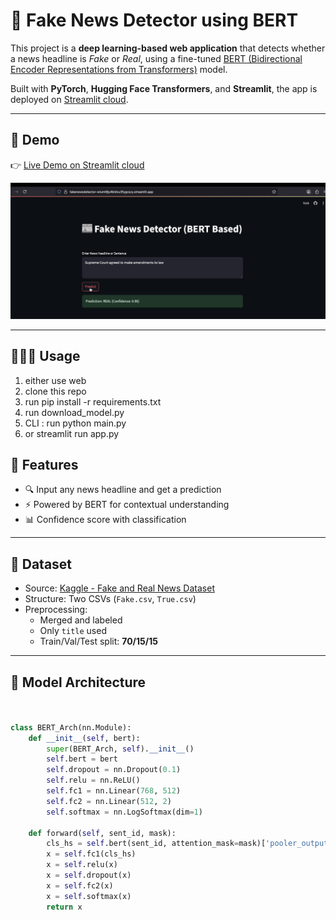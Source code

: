# 📰 Fake News Detector using BERT

This project is a **deep learning-based web application** that detects whether a news headline is _Fake_ or _Real_, using a fine-tuned [BERT (Bidirectional Encoder Representations from Transformers)](https://huggingface.co/bert-base-uncased) model.

Built with **PyTorch**, **Hugging Face Transformers**, and **Streamlit**, the app is deployed on [Streamlit cloud](https://share.streamlit.io/).

---

## 🚀 Demo

👉 [Live Demo on Streamlit cloud](https://fakenewsdetector-wlumt8jy4bldvu3fygcszy.streamlit.app/)

![App Screenshot](./assets/demo.png) <!-- Optional -->

---

## 👷🏻‍♂️ Usage

1. either use web
1. clone this repo
1. run pip install -r requirements.txt
1. run download_model.py
1. CLI : run python main.py
1. or streamlit run app.py

## 📌 Features

-   🔍 Input any news headline and get a prediction
-   ⚡ Powered by BERT for contextual understanding
-   📊 Confidence score with classification

---

## 📁 Dataset

-   Source: [Kaggle - Fake and Real News Dataset](https://www.kaggle.com/clmentbisaillon/fake-and-real-news-dataset)
-   Structure: Two CSVs (`Fake.csv`, `True.csv`)
-   Preprocessing:
    -   Merged and labeled
    -   Only `title` used
    -   Train/Val/Test split: **70/15/15**

---

## 🧠 Model Architecture

```python


class BERT_Arch(nn.Module):
    def __init__(self, bert):
        super(BERT_Arch, self).__init__()
        self.bert = bert
        self.dropout = nn.Dropout(0.1)
        self.relu = nn.ReLU()
        self.fc1 = nn.Linear(768, 512)
        self.fc2 = nn.Linear(512, 2)
        self.softmax = nn.LogSoftmax(dim=1)

    def forward(self, sent_id, mask):
        cls_hs = self.bert(sent_id, attention_mask=mask)['pooler_output']
        x = self.fc1(cls_hs)
        x = self.relu(x)
        x = self.dropout(x)
        x = self.fc2(x)
        x = self.softmax(x)
        return x

```
